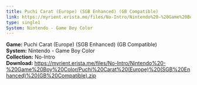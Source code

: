 ```yaml
---
title: Puchi Carat (Europe) (SGB Enhanced) (GB Compatible)
link: https://myrient.erista.me/files/No-Intro/Nintendo%20-%20Game%20Boy%20Color/Puchi%20Carat%20(Europe)%20(SGB%20Enhanced)%20(GB%20Compatible).zip
type: single1
System: Nintendo - Game Boy Color
---
```

<b>Game:</b> Puchi Carat (Europe) (SGB Enhanced) (GB Compatible)<br>
<b>System:</b> Nintendo - Game Boy Color<br>
<b>Collection:</b> No-Intro<br>
<b>Download:</b> https://myrient.erista.me/files/No-Intro/Nintendo%20-%20Game%20Boy%20Color/Puchi%20Carat%20(Europe)%20(SGB%20Enhanced)%20(GB%20Compatible).zip